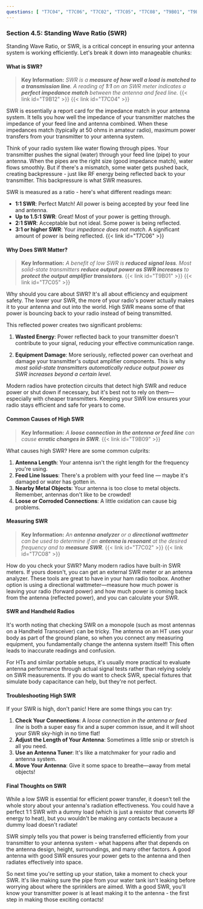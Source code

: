 ```yaml
---
questions: [ "T7C04", "T7C06", "T7C02", "T7C05", "T7C08", "T9B01", "T9B09", "T9B12" ]
---
```


### Section 4.5: Standing Wave Ratio (SWR)

Standing Wave Ratio, or SWR, is a critical concept in ensuring your antenna system is working efficiently. Let's break it down into manageable chunks:

#### What is SWR?

> **Key Information:** *SWR is a **measure of how well a load is matched to a transmission line**. A reading of **1:1** on an SWR meter indicates a **perfect impedance match** between the antenna and feed line.* {{< link id="T9B12" >}} {{< link id="T7C04" >}}

SWR is essentially a report card for the impedance match in your antenna system. It tells you how well the impedance of your transmitter matches the impedance of your feed line and antenna combined. When these impedances match (typically at 50 ohms in amateur radio), maximum power transfers from your transmitter to your antenna system.

Think of your radio system like water flowing through pipes. Your transmitter pushes the signal (water) through your feed line (pipe) to your antenna. When the pipes are the right size (good impedance match), water flows smoothly. But if there's a mismatch, some water gets pushed back, creating backpressure - just like RF energy being reflected back to your transmitter. This backpressure is what SWR measures.

SWR is measured as a ratio - here's what different readings mean:

- **1:1 SWR**: Perfect Match! All power is being accepted by your feed line and antenna.
- **Up to 1.5:1 SWR**: Great! Most of your power is getting through.
- **2:1 SWR**: Acceptable but not ideal. Some power is being reflected.
- **3:1 or higher SWR**: Your *impedance does not match*. A significant amount of power is being reflected. {{< link id="T7C06" >}}

#### Why Does SWR Matter?

> **Key Information:** *A benefit of low SWR is **reduced signal loss**. Most solid-state transmitters **reduce output power as SWR increases** to **protect the output amplifier transistors**.* {{< link id="T9B01" >}} {{< link id="T7C05" >}}

Why should you care about SWR? It's all about efficiency and equipment safety. The lower your SWR, the more of your radio's power actually makes it to your antenna and out into the world. High SWR means some of that power is bouncing back to your radio instead of being transmitted.

This reflected power creates two significant problems:

1. **Wasted Energy**: Power reflected back to your transmitter doesn't contribute to your signal, reducing your effective communication range.

2. **Equipment Damage**: More seriously, reflected power can overheat and damage your transmitter's output amplifier components. This is why *most solid-state transmitters automatically reduce output power as SWR increases beyond a certain level*.

Modern radios have protection circuits that detect high SWR and reduce power or shut down if necessary, but it's best not to rely on them—especially with cheaper transmitters. Keeping your SWR low ensures your radio stays efficient and safe for years to come.

#### Common Causes of High SWR

> **Key Information:** *A **loose connection in the antenna or feed line** can cause **erratic changes in SWR**.* {{< link id="T9B09" >}}

What causes high SWR? Here are some common culprits:

1. **Antenna Length**: Your antenna isn't the right length for the frequency you're using.
2. **Feed Line Issues**: There's a problem with your feed line — maybe it's damaged or water has gotten in.
3. **Nearby Metal Objects**: Your antenna is too close to metal objects. Remember, antennas don't like to be crowded!
4. **Loose or Corroded Connections**: A little oxidation can cause big problems.

#### Measuring SWR

> **Key Information:** *An **antenna analyzer** or a **directional wattmeter** can be used to determine if an **antenna is resonant** at the desired frequency and to **measure SWR**.* {{< link id="T7C02" >}} {{< link id="T7C08" >}}

How do you check your SWR? Many modern radios have built-in SWR meters. If yours doesn't, you can get an external SWR meter or an antenna analyzer. These tools are great to have in your ham radio toolbox. Another option is using a directional wattmeter—measure how much power is leaving your radio (forward power) and how much power is coming back from the antenna (reflected power), and you can calculate your SWR.

#### SWR and Handheld Radios

It's worth noting that checking SWR on a monopole (such as most antennas on a Handheld Transceiver) can be tricky. The antenna on an HT uses your body as part of the ground plane, so when you connect any measuring equipment, you fundamentally change the antenna system itself! This often leads to inaccurate readings and confusion.

For HTs and similar portable setups, it's usually more practical to evaluate antenna performance through actual signal tests rather than relying solely on SWR measurements. If you do want to check SWR, special fixtures that simulate body capacitance can help, but they're not perfect.

#### Troubleshooting High SWR

If your SWR is high, don't panic! Here are some things you can try:

1. **Check Your Connections**: A *loose connection in the antenna or feed line* is both a super easy fix and a super common issue, and it will shoot your SWR sky-high in no time flat!
2. **Adjust the Length of Your Antenna**: Sometimes a little snip or stretch is all you need.
3. **Use an Antenna Tuner**: It's like a matchmaker for your radio and antenna system.
4. **Move Your Antenna**: Give it some space to breathe—away from metal objects!

#### Final Thoughts on SWR

While a low SWR is essential for efficient power transfer, it doesn't tell the whole story about your antenna's radiation effectiveness. You could have a perfect 1:1 SWR with a dummy load (which is just a resistor that converts RF energy to heat), but you wouldn't be making any contacts because a dummy load doesn't radiate!

SWR simply tells you that power is being transferred efficiently from your transmitter to your antenna system - what happens after that depends on the antenna design, height, surroundings, and many other factors. A good antenna with good SWR ensures your power gets to the antenna and then radiates effectively into space.

So next time you're setting up your station, take a moment to check your SWR. It's like making sure the pipe from your water tank isn't leaking before worrying about where the sprinklers are aimed. With a good SWR, you'll know your transmitter power is at least making it to the antenna - the first step in making those exciting contacts!
